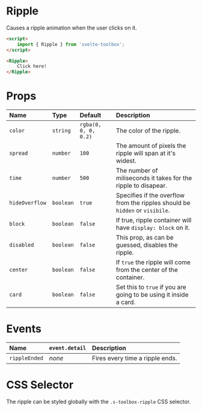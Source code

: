 # Ripple

Causes a ripple animation when the user clicks on it.

```html
<script>
	import { Ripple } from 'svelte-toolbox';
</script>

<Ripple>
	Click here!
</Ripple>
```

# Props

| Name           | Type      | Default              | Description                                                                  |
| :------------- | :-------- | :------------------- | :--------------------------------------------------------------------------- |
| `color`        | `string`  | `rgba(0, 0, 0, 0.2)` | The color of the ripple.                                                     |
| `spread`       | `number`  | `100`                | The amount of pixels the ripple will span at it's widest.                    |
| `time`         | `number`  | `500`                | The number of miliseconds it takes for the ripple to disapear.               |
| `hideOverflow` | `boolean` | `true`               | Specifies if the overflow from the ripples should be `hidden` or `visibile`. |
| `block`        | `boolean` | `false`              | If true, ripple container will have `display: block` on it.                  |
| `disabled`     | `boolean` | `false`              | This prop, as can be guessed, disables the ripple.                           |
| `center`       | `boolean` | `false`              | If `true` the ripple will come from the center of the container.             |
| `card`         | `boolean` | `false`              | Set this to `true` if you are going to be using it inside a card.            |

# Events

| Name          | `event.detail` | Description                     |
| :------------ | :------------- | :------------------------------ |
| `rippleEnded` | _none_         | Fires every time a ripple ends. |

# CSS Selector

The ripple can be styled globally with the `.s-toolbox-ripple` CSS selector.
